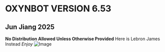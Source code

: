 # OXYNBOT VERSION 6.53
## Jun Jiang 2025
**No Distribution Allowed Unless Otherwise Provided**
Here is Lebron James Instead
*Enjoy*
![Image](https://media.gettyimages.com/id/1703228316/photo/el-segundo-ca-lebron-james-of-the-los-angeles-lakers-poses-for-a-portrait-during-nba-media.jpg?s=612x612&w=gi&k=20&c=nxbxngeaRNX_9Ao43wWW4i6JIdrDwQxSatr3HCtf0UY=)